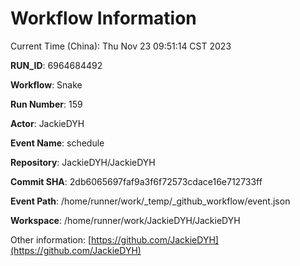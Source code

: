 # Workflow Information

Current Time (China): Thu Nov 23 09:51:14 CST 2023  

**RUN_ID**: 6964684492  

**Workflow**: Snake  

**Run Number**: 159  

**Actor**: JackieDYH  

**Event Name**: schedule  

**Repository**: JackieDYH/JackieDYH  

**Commit SHA**: 2db6065697faf9a3f6f72573cdace16e712733ff  

**Event Path**: /home/runner/work/_temp/_github_workflow/event.json  

**Workspace**: /home/runner/work/JackieDYH/JackieDYH  

Other information: [https://github.com/JackieDYH](https://github.com/JackieDYH)
